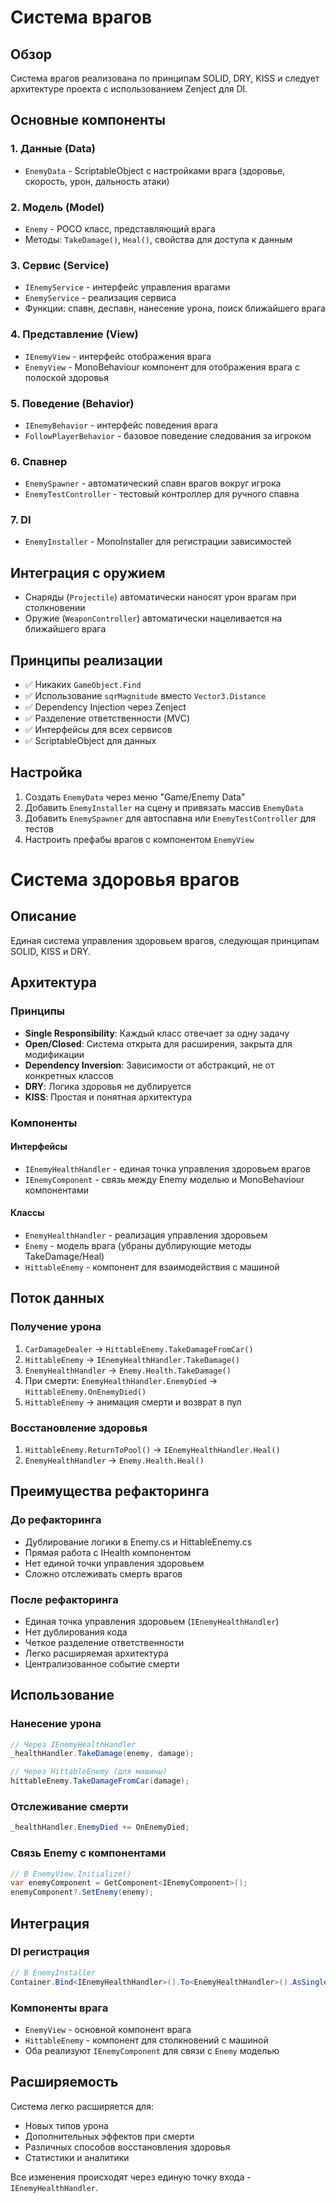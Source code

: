 # Система врагов

## Обзор
Система врагов реализована по принципам SOLID, DRY, KISS и следует архитектуре проекта с использованием Zenject для DI.

## Основные компоненты

### 1. Данные (Data)
- `EnemyData` - ScriptableObject с настройками врага (здоровье, скорость, урон, дальность атаки)

### 2. Модель (Model)
- `Enemy` - POCO класс, представляющий врага
- Методы: `TakeDamage()`, `Heal()`, свойства для доступа к данным

### 3. Сервис (Service)
- `IEnemyService` - интерфейс управления врагами
- `EnemyService` - реализация сервиса
- Функции: спавн, деспавн, нанесение урона, поиск ближайшего врага

### 4. Представление (View)
- `IEnemyView` - интерфейс отображения врага
- `EnemyView` - MonoBehaviour компонент для отображения врага с полоской здоровья

### 5. Поведение (Behavior)
- `IEnemyBehavior` - интерфейс поведения врага
- `FollowPlayerBehavior` - базовое поведение следования за игроком

### 6. Спавнер
- `EnemySpawner` - автоматический спавн врагов вокруг игрока
- `EnemyTestController` - тестовый контроллер для ручного спавна

### 7. DI
- `EnemyInstaller` - MonoInstaller для регистрации зависимостей

## Интеграция с оружием
- Снаряды (`Projectile`) автоматически наносят урон врагам при столкновении
- Оружие (`WeaponController`) автоматически нацеливается на ближайшего врага

## Принципы реализации
- ✅ Никаких `GameObject.Find`
- ✅ Использование `sqrMagnitude` вместо `Vector3.Distance`
- ✅ Dependency Injection через Zenject
- ✅ Разделение ответственности (MVC)
- ✅ Интерфейсы для всех сервисов
- ✅ ScriptableObject для данных

## Настройка
1. Создать `EnemyData` через меню "Game/Enemy Data"
2. Добавить `EnemyInstaller` на сцену и привязать массив `EnemyData`
3. Добавить `EnemySpawner` для автоспавна или `EnemyTestController` для тестов
4. Настроить префабы врагов с компонентом `EnemyView` 

# Система здоровья врагов

## Описание
Единая система управления здоровьем врагов, следующая принципам SOLID, KISS и DRY.

## Архитектура

### Принципы
- **Single Responsibility**: Каждый класс отвечает за одну задачу
- **Open/Closed**: Система открыта для расширения, закрыта для модификации
- **Dependency Inversion**: Зависимости от абстракций, не от конкретных классов
- **DRY**: Логика здоровья не дублируется
- **KISS**: Простая и понятная архитектура

### Компоненты

#### Интерфейсы
- `IEnemyHealthHandler` - единая точка управления здоровьем врагов
- `IEnemyComponent` - связь между Enemy моделью и MonoBehaviour компонентами

#### Классы
- `EnemyHealthHandler` - реализация управления здоровьем
- `Enemy` - модель врага (убраны дублирующие методы TakeDamage/Heal)
- `HittableEnemy` - компонент для взаимодействия с машиной

## Поток данных

### Получение урона
1. `CarDamageDealer` → `HittableEnemy.TakeDamageFromCar()`
2. `HittableEnemy` → `IEnemyHealthHandler.TakeDamage()`
3. `EnemyHealthHandler` → `Enemy.Health.TakeDamage()`
4. При смерти: `EnemyHealthHandler.EnemyDied` → `HittableEnemy.OnEnemyDied()`
5. `HittableEnemy` → анимация смерти и возврат в пул

### Восстановление здоровья
1. `HittableEnemy.ReturnToPool()` → `IEnemyHealthHandler.Heal()`
2. `EnemyHealthHandler` → `Enemy.Health.Heal()`

## Преимущества рефакторинга

### До рефакторинга
- Дублирование логики в Enemy.cs и HittableEnemy.cs
- Прямая работа с IHealth компонентом
- Нет единой точки управления здоровьем
- Сложно отслеживать смерть врагов

### После рефакторинга
- Единая точка управления здоровьем (`IEnemyHealthHandler`)
- Нет дублирования кода
- Четкое разделение ответственности
- Легко расширяемая архитектура
- Централизованное событие смерти

## Использование

### Нанесение урона
```csharp
// Через IEnemyHealthHandler
_healthHandler.TakeDamage(enemy, damage);

// Через HittableEnemy (для машины)
hittableEnemy.TakeDamageFromCar(damage);
```

### Отслеживание смерти
```csharp
_healthHandler.EnemyDied += OnEnemyDied;
```

### Связь Enemy с компонентами
```csharp
// В EnemyView.Initialize()
var enemyComponent = GetComponent<IEnemyComponent>();
enemyComponent?.SetEnemy(enemy);
```

## Интеграция

### DI регистрация
```csharp
// В EnemyInstaller
Container.Bind<IEnemyHealthHandler>().To<EnemyHealthHandler>().AsSingle();
```

### Компоненты врага
- `EnemyView` - основной компонент врага
- `HittableEnemy` - компонент для столкновений с машиной
- Оба реализуют `IEnemyComponent` для связи с `Enemy` моделью

## Расширяемость

Система легко расширяется для:
- Новых типов урона
- Дополнительных эффектов при смерти
- Различных способов восстановления здоровья
- Статистики и аналитики

Все изменения происходят через единую точку входа - `IEnemyHealthHandler`. 